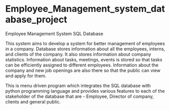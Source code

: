# Employee_Management_system_database_project
Employee Management System SQL Database

This system aims to develop a system for better management of employees in a company. Database stores information about all the employees, interns, and clients of the company. 
It also stores information about company statistics. Information about tasks, meetings, events is stored so that tasks can be efficiently assigned to different employees. Information about the company and new job openings are also there so that the public can view and apply for them. 

This is menu driven program which integrates the SQL database with python programming language and provides various features to each of the stakeholder of the database that are - Employee, Director of company, clients and general public.


